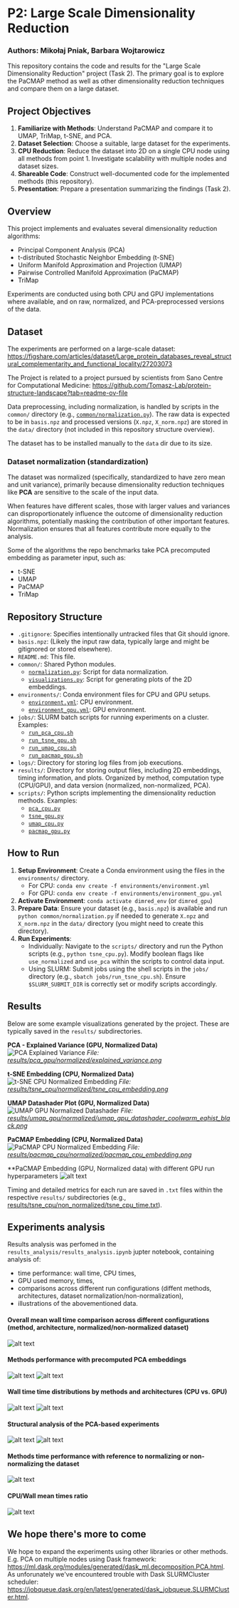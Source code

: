 # P2: Large Scale Dimensionality Reduction
### Authors: Mikołaj Pniak, Barbara Wojtarowicz

This repository contains the code and results for the "Large Scale Dimensionality Reduction" project (Task 2). The primary goal is to explore the PaCMAP method as well as other dimensionality reduction techniques and compare them on a large dataset.

## Project Objectives

1.  **Familiarize with Methods**: Understand PaCMAP and compare it to UMAP, TriMap, t-SNE, and PCA.
2.  **Dataset Selection**: Choose a suitable, large dataset for the experiments.
3.  **CPU Reduction**: Reduce the dataset into 2D on a single CPU node using all methods from point 1. Investigate scalability with multiple nodes and dataset sizes.
4.  **Shareable Code**: Construct well-documented code for the implemented methods (this repository).
5.  **Presentation**: Prepare a presentation summarizing the findings (Task 2).

## Overview

This project implements and evaluates several dimensionality reduction algorithms:
*   Principal Component Analysis (PCA)
*   t-distributed Stochastic Neighbor Embedding (t-SNE)
*   Uniform Manifold Approximation and Projection (UMAP)
*   Pairwise Controlled Manifold Approximation (PaCMAP)
*   TriMap

Experiments are conducted using both CPU and GPU implementations where available, and on raw, normalized, and PCA-preprocessed versions of the data.

## Dataset

The experiments are performed on a large-scale dataset:
https://figshare.com/articles/dataset/Large_protein_databases_reveal_structural_complementarity_and_functional_locality/27203073

The Project is related to a project pursued by scientists from Sano Centre for Computational Medicine: https://github.com/Tomasz-Lab/protein-structure-landscape?tab=readme-ov-file


Data preprocessing, including normalization, is handled by scripts in the `common/` directory (e.g., [`common/normalization.py`](common/normalization.py)). The raw data is expected to be in `basis.npz` and processed versions (`X.npz`, `X_norm.npz`) are stored in the `data/` directory (not included in this repository structure overview).

The dataset has to be installed manually to the `data` dir due to its size.

### Dataset normalization (standardization)
The dataset was normalized (specifically, standardized to have zero mean and unit variance), primarily because dimensionality reduction techniques like **PCA** are sensitive to the scale of the input data.

When features have different scales, those with larger values and variances can disproportionately influence the outcome of dimensionality reduction algorithms, potentially masking the contribution of other important features. Normalization ensures that all features contribute more equally to the analysis.

Some of the algorithms the repo benchmarks take PCA precomputed embedding as parameter input, such as:
- t-SNE
- UMAP
- PaCMAP
- TriMap


## Repository Structure

*   `.gitignore`: Specifies intentionally untracked files that Git should ignore.
*   `basis.npz`: (Likely the input raw data, typically large and might be gitignored or stored elsewhere).
*   `README.md`: This file.
*   `common/`: Shared Python modules.
    *   [`normalization.py`](common/normalization.py): Script for data normalization.
    *   [`visualizations.py`](common/visualizations.py): Script for generating plots of the 2D embeddings.
*   `environments/`: Conda environment files for CPU and GPU setups.
    *   [`environment.yml`](environments/environment.yml): CPU environment.
    *   [`environment_gpu.yml`](environments/environment_gpu.yml): GPU environment.
*   `jobs/`: SLURM batch scripts for running experiments on a cluster. Examples:
    *   [`run_pca_cpu.sh`](jobs/run_pca_cpu.sh)
    *   [`run_tsne_gpu.sh`](jobs/run_tsne_gpu.sh)
    *   [`run_umap_cpu.sh`](jobs/run_umap_cpu.sh)
    *   [`run_pacmap_gpu.sh`](jobs/run_pacmap_gpu.sh)
*   `logs/`: Directory for storing log files from job executions.
*   `results/`: Directory for storing output files, including 2D embeddings, timing information, and plots. Organized by method, computation type (CPU/GPU), and data version (normalized, non-normalized, PCA).
*   `scripts/`: Python scripts implementing the dimensionality reduction methods. Examples:
    *   [`pca_cpu.py`](scripts/pca_cpu.py)
    *   [`tsne_gpu.py`](scripts/tsne_gpu.py)
    *   [`umap_cpu.py`](scripts/umap_cpu.py)
    *   [`pacmap_gpu.py`](scripts/pacmap_gpu.py)

## How to Run

1.  **Setup Environment**: Create a Conda environment using the files in the `environments/` directory.
    *   For CPU: `conda env create -f environments/environment.yml`
    *   For GPU: `conda env create -f environments/environment_gpu.yml`
2.  **Activate Environment**: `conda activate dimred_env` (or `dimred_gpu`)
3.  **Prepare Data**: Ensure your dataset (e.g., `basis.npz`) is available and run `python common/normalization.py` if needed to generate `X.npz` and `X_norm.npz` in the `data/` directory (you might need to create this directory).
4.  **Run Experiments**:
    *   Individually: Navigate to the `scripts/` directory and run the Python scripts (e.g., `python tsne_cpu.py`). Modify boolean flags like `use_normalized` and `use_pca` within the scripts to control data input.
    *   Using SLURM: Submit jobs using the shell scripts in the `jobs/` directory (e.g., `sbatch jobs/run_tsne_cpu.sh`). Ensure `$SLURM_SUBMIT_DIR` is correctly set or modify scripts accordingly.

## Results

Below are some example visualizations generated by the project. These are typically saved in the `results/` subdirectories.

**PCA - Explained Variance (GPU, Normalized Data)**
![PCA Explained Variance](results/pca_gpu/normalized/explained_variance.png)
*File: [results/pca_gpu/normalized/explained_variance.png](results/pca_gpu/normalized/explained_variance.png)*

**t-SNE Embedding (CPU, Normalized Data)**
![t-SNE CPU Normalized Embedding](results\tsne_cpu\non_normalized\tsne_cpu_embedding.png)
*File: [results/tsne_cpu/normalized/tsne_cpu_embedding.png](results/tsne_cpu/normalized/tsne_cpu_embedding.png)*

**UMAP Datashader Plot (GPU, Normalized Data)**
![UMAP GPU Normalized Datashader](results/umap_gpu/normalized/umap_gpu_datashader_coolwarm_eqhist_black.png)
*File: [results/umap_gpu/normalized/umap_gpu_datashader_coolwarm_eqhist_black.png](results/umap_gpu/normalized/umap_gpu_datashader_coolwarm_eqhist_black.png)*

**PaCMAP Embedding (CPU, Normalized Data)**
![PaCMAP CPU Normalized Embedding](results/pacmap_cpu/normalized/pacmap_cpu_embedding.png)
*File: [results/pacmap_cpu/normalized/pacmap_cpu_embedding.png](results/pacmap_cpu/normalized/pacmap_cpu_embedding.png)*

**PaCMAP Embedding (GPU, Normalized data) with different GPU run hyperparameters
![alt text](demo-images/image.png)

Timing and detailed metrics for each run are saved in `.txt` files within the respective `results/` subdirectories (e.g., [results/tsne_cpu/non_normalized/tsne_cpu_time.txt](results/tsne_cpu/non_normalized/tsne_cpu_time.txt)).

## Experiments analysis
Results analysis was perfomed in the `results_analysis/results_analysis.ipynb` jupter notebook, containing analysis of:
- time performance: wall time, CPU times,
- GPU used memory, times,
- comparisons across different run configurations (diffent methods, architectures, dataset normalization/non-normalization),
- illustrations of the abovementioned data.

#### Overall mean wall time comparison across different configurations (method, architecture, normalized/non-normalized dataset)
![alt text](demo-images/image-5.png)

#### Methods performance with precomputed PCA embeddings
![alt text](demo-images/image-1.png)
![alt text](demo-images/image-7.png)

#### Wall time time distributions by methods and architectures (CPU vs. GPU)
![alt text](demo-images/image-3.png)
![alt text](demo-images/image-6.png)

#### Structural analysis of the PCA-based experiments
![alt text](demo-images/image-10.png)
![alt text](demo-images/image-9.png)

#### Methods time performance with reference to normalizing or non-normalizing the dataset
![alt text](demo-images/image-4.png)

#### CPU/Wall mean times ratio
![alt text](demo-images/image-2.png)

## We hope there's more to come
We hope to expand the experiments using other libraries or other methods. E.g. PCA on multiple nodes using Dask framework: 
https://ml.dask.org/modules/generated/dask_ml.decomposition.PCA.html.
As unforunately we've encountered trouble with Dask SLURMCluster scheduler: https://jobqueue.dask.org/en/latest/generated/dask_jobqueue.SLURMCluster.html.
